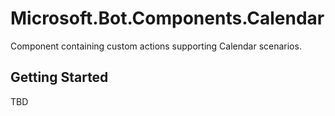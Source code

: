 # Microsoft.Bot.Components.Calendar
Component containing custom actions supporting Calendar scenarios.

## Getting Started
TBD